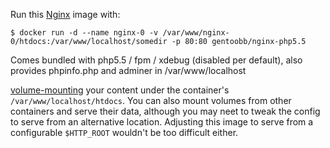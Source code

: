 Run this [Nginx][] image with:

    $ docker run -d --name nginx-0 -v /var/www/nginx-0/htdocs:/var/www/localhost/somedir -p 80:80 gentoobb/nginx-php5.5

Comes bundled with php5.5 / fpm / xdebug (disabled per default), also provides phpinfo.php and adminer in /var/www/localhost

[volume-mounting][volume-mount] your content under the container's
`/var/www/localhost/htdocs`.  You can also mount volumes from other
containers and serve their data, although you may neet to tweak the
config to serve from an alternative location.  Adjusting this image to
serve from a configurable `$HTTP_ROOT` wouldn't be too difficult
either.

[Nginx]: http://nginx.org/
[volume-mount]: http://docs.docker.io/en/latest/use/working_with_volumes/